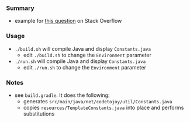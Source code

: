 
### Summary

* example for [this question](https://stackoverflow.com/questions/64578015) on Stack Overflow

### Usage

* `./build.sh` will compile Java and display `Constants.java`
    - edit `./build.sh` to change the `Environment` parameter
* `./run.sh` will compile Java and display `Constants.java`
    - edit `./run.sh` to change the `Environment` parameter

### Notes

* see `build.gradle`. It does the following:
    - generates `src/main/java/net/codetojoy/util/Constants.java`
    - copies `resources/TemplateConstants.java` into place and performs substitutions 
